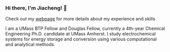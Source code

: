 ### Hi there, I'm Jiacheng! 👋

Check out my [webpage](https://jcwang.org/) for more details about my experience and skills

I am a UMass BTP Fellow and Douglas Fellow, currently a 4th-year Chemical Engineering Ph.D. candidate at UMass Amherst. I study electrochemical systems for energy storage and conversion using various computational and analytical methods.

<!--

Here are some ideas to get you started:

- 🔭 I’m currently working on ...
- 🌱 I’m currently learning ...
- 👯 I’m looking to collaborate on ...
- 🤔 I’m looking for help with ...
- 💬 Ask me about ...
- 📫 How to reach me: ...
- 😄 Pronouns: ...
- ⚡ Fun fact: ...
-->
